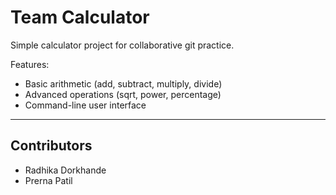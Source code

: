 # Team Calculator

Simple calculator project for collaborative git practice.

Features:
- Basic arithmetic (add, subtract, multiply, divide)
- Advanced operations (sqrt, power, percentage)
- Command-line user interface

---

## Contributors
- Radhika Dorkhande
- Prerna Patil
